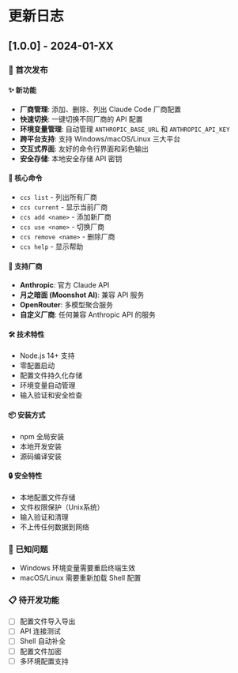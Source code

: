 # 更新日志

## [1.0.0] - 2024-01-XX

### 🎉 首次发布

#### ✨ 新功能
- **厂商管理**: 添加、删除、列出 Claude Code 厂商配置
- **快速切换**: 一键切换不同厂商的 API 配置
- **环境变量管理**: 自动管理 `ANTHROPIC_BASE_URL` 和 `ANTHROPIC_API_KEY`
- **跨平台支持**: 支持 Windows/macOS/Linux 三大平台
- **交互式界面**: 友好的命令行界面和彩色输出
- **安全存储**: 本地安全存储 API 密钥

#### 🔧 核心命令
- `ccs list` - 列出所有厂商
- `ccs current` - 显示当前厂商
- `ccs add <name>` - 添加新厂商
- `ccs use <name>` - 切换厂商
- `ccs remove <name>` - 删除厂商
- `ccs help` - 显示帮助

#### 🏢 支持厂商
- **Anthropic**: 官方 Claude API
- **月之暗面 (Moonshot AI)**: 兼容 API 服务
- **OpenRouter**: 多模型聚合服务
- **自定义厂商**: 任何兼容 Anthropic API 的服务

#### 🛠️ 技术特性
- Node.js 14+ 支持
- 零配置启动
- 配置文件持久化存储
- 环境变量自动管理
- 输入验证和安全检查

#### 📦 安装方式
- npm 全局安装
- 本地开发安装
- 源码编译安装

#### 🔒 安全特性
- 本地配置文件存储
- 文件权限保护（Unix系统）
- 输入验证和清理
- 不上传任何数据到网络

### 🐛 已知问题
- Windows 环境变量需要重启终端生效
- macOS/Linux 需要重新加载 Shell 配置

### 📋 待开发功能
- [ ] 配置文件导入导出
- [ ] API 连接测试
- [ ] Shell 自动补全
- [ ] 配置文件加密
- [ ] 多环境配置支持
